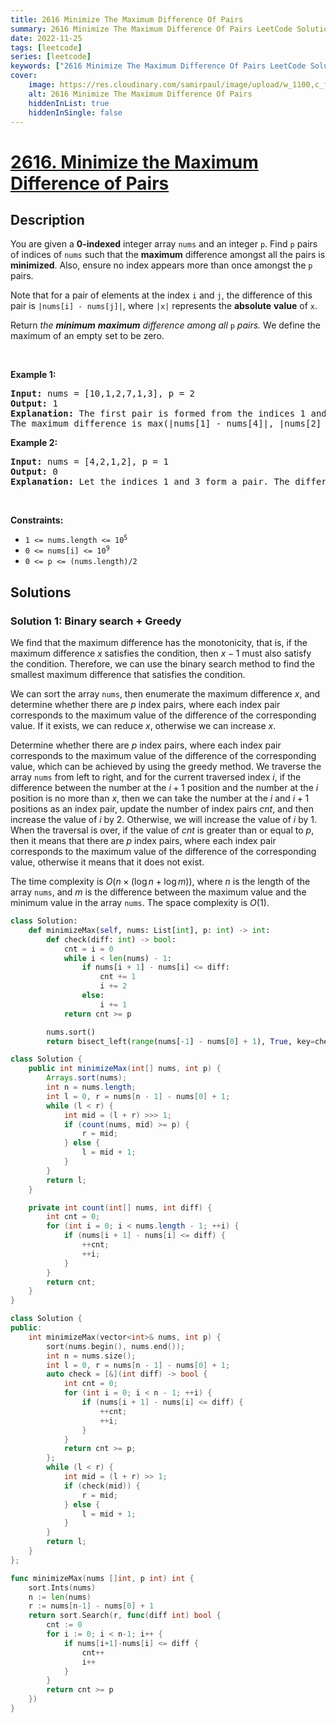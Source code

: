```yaml
---
title: 2616 Minimize The Maximum Difference Of Pairs
summary: 2616 Minimize The Maximum Difference Of Pairs LeetCode Solution Explained
date: 2022-11-25
tags: [leetcode]
series: [leetcode]
keywords: ["2616 Minimize The Maximum Difference Of Pairs LeetCode Solution Explained in all languages", "2616 Minimize The Maximum Difference Of Pairs", "LeetCode", "leetcode solution in Python3 C++ Java Go PHP Ruby Swift TypeScript Rust C# JavaScript C", "GeeksforGeeks", "InterviewBit", "Coding Ninjas", "HackerRank", "HackerEarth", "CodeChef", "TopCoder", "AlgoExpert", "freeCodeCamp", "Codeforces", "GitHub", "AtCoder", "Samir Paul"]
cover:
    image: https://res.cloudinary.com/samirpaul/image/upload/w_1100,c_fit,co_rgb:FFFFFF,l_text:Arial_75_bold:2616 Minimize The Maximum Difference Of Pairs - Solution Explained/problem-solving.webp
    alt: 2616 Minimize The Maximum Difference Of Pairs
    hiddenInList: true
    hiddenInSingle: false
---
```



# [2616. Minimize the Maximum Difference of Pairs](https://leetcode.com/problems/minimize-the-maximum-difference-of-pairs)


## Description

<p>You are given a <strong>0-indexed</strong> integer array <code>nums</code> and an integer <code>p</code>. Find <code>p</code> pairs of indices of <code>nums</code> such that the <strong>maximum</strong> difference amongst all the pairs is <strong>minimized</strong>. Also, ensure no index appears more than once amongst the <code>p</code> pairs.</p>

<p>Note that for a pair of elements at the index <code>i</code> and <code>j</code>, the difference of this pair is <code>|nums[i] - nums[j]|</code>, where <code>|x|</code> represents the <strong>absolute</strong> <strong>value</strong> of <code>x</code>.</p>

<p>Return <em>the <strong>minimum</strong> <strong>maximum</strong> difference among all </em><code>p</code> <em>pairs.</em> We define the maximum of an empty set to be zero.</p>

<p>&nbsp;</p>
<p><strong class="example">Example 1:</strong></p>

<pre>
<strong>Input:</strong> nums = [10,1,2,7,1,3], p = 2
<strong>Output:</strong> 1
<strong>Explanation:</strong> The first pair is formed from the indices 1 and 4, and the second pair is formed from the indices 2 and 5. 
The maximum difference is max(|nums[1] - nums[4]|, |nums[2] - nums[5]|) = max(0, 1) = 1. Therefore, we return 1.
</pre>

<p><strong class="example">Example 2:</strong></p>

<pre>
<strong>Input:</strong> nums = [4,2,1,2], p = 1
<strong>Output:</strong> 0
<strong>Explanation:</strong> Let the indices 1 and 3 form a pair. The difference of that pair is |2 - 2| = 0, which is the minimum we can attain.
</pre>

<p>&nbsp;</p>
<p><strong>Constraints:</strong></p>

<ul>
	<li><code>1 &lt;= nums.length &lt;= 10<sup>5</sup></code></li>
	<li><code>0 &lt;= nums[i] &lt;= 10<sup>9</sup></code></li>
	<li><code>0 &lt;= p &lt;= (nums.length)/2</code></li>
</ul>

## Solutions

### Solution 1: Binary search + Greedy

We find that the maximum difference has the monotonicity, that is, if the maximum difference $x$ satisfies the condition, then $x-1$ must also satisfy the condition. Therefore, we can use the binary search method to find the smallest maximum difference that satisfies the condition.

We can sort the array `nums`, then enumerate the maximum difference $x$, and determine whether there are $p$ index pairs, where each index pair corresponds to the maximum value of the difference of the corresponding value. If it exists, we can reduce $x$, otherwise we can increase $x$.

Determine whether there are $p$ index pairs, where each index pair corresponds to the maximum value of the difference of the corresponding value, which can be achieved by using the greedy method. We traverse the array `nums` from left to right, and for the current traversed index $i$, if the difference between the number at the $i+1$ position and the number at the $i$ position is no more than $x$, then we can take the number at the $i$ and $i+1$ positions as an index pair, update the number of index pairs $cnt$, and then increase the value of $i$ by $2$. Otherwise, we will increase the value of $i$ by $1$. When the traversal is over, if the value of $cnt$ is greater than or equal to $p$, then it means that there are $p$ index pairs, where each index pair corresponds to the maximum value of the difference of the corresponding value, otherwise it means that it does not exist.

The time complexity is $O(n \times (\log n + \log m))$, where $n$ is the length of the array `nums`, and $m$ is the difference between the maximum value and the minimum value in the array `nums`. The space complexity is $O(1)$.

<!-- tabs:start -->

```python
class Solution:
    def minimizeMax(self, nums: List[int], p: int) -> int:
        def check(diff: int) -> bool:
            cnt = i = 0
            while i < len(nums) - 1:
                if nums[i + 1] - nums[i] <= diff:
                    cnt += 1
                    i += 2
                else:
                    i += 1
            return cnt >= p

        nums.sort()
        return bisect_left(range(nums[-1] - nums[0] + 1), True, key=check)
```

```java
class Solution {
    public int minimizeMax(int[] nums, int p) {
        Arrays.sort(nums);
        int n = nums.length;
        int l = 0, r = nums[n - 1] - nums[0] + 1;
        while (l < r) {
            int mid = (l + r) >>> 1;
            if (count(nums, mid) >= p) {
                r = mid;
            } else {
                l = mid + 1;
            }
        }
        return l;
    }

    private int count(int[] nums, int diff) {
        int cnt = 0;
        for (int i = 0; i < nums.length - 1; ++i) {
            if (nums[i + 1] - nums[i] <= diff) {
                ++cnt;
                ++i;
            }
        }
        return cnt;
    }
}
```

```cpp
class Solution {
public:
    int minimizeMax(vector<int>& nums, int p) {
        sort(nums.begin(), nums.end());
        int n = nums.size();
        int l = 0, r = nums[n - 1] - nums[0] + 1;
        auto check = [&](int diff) -> bool {
            int cnt = 0;
            for (int i = 0; i < n - 1; ++i) {
                if (nums[i + 1] - nums[i] <= diff) {
                    ++cnt;
                    ++i;
                }
            }
            return cnt >= p;
        };
        while (l < r) {
            int mid = (l + r) >> 1;
            if (check(mid)) {
                r = mid;
            } else {
                l = mid + 1;
            }
        }
        return l;
    }
};
```

```go
func minimizeMax(nums []int, p int) int {
	sort.Ints(nums)
	n := len(nums)
	r := nums[n-1] - nums[0] + 1
	return sort.Search(r, func(diff int) bool {
		cnt := 0
		for i := 0; i < n-1; i++ {
			if nums[i+1]-nums[i] <= diff {
				cnt++
				i++
			}
		}
		return cnt >= p
	})
}
```

<!-- tabs:end -->

<!-- end -->
